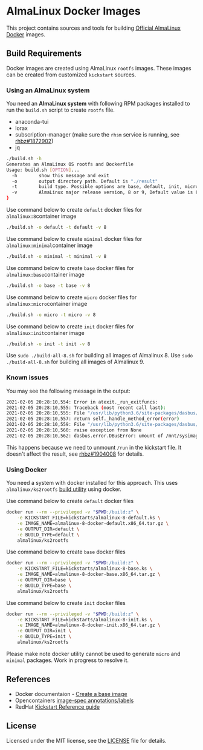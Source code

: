 # AlmaLinux Docker Images

This project contains sources and tools for building [Official AlmaLinux Docker](https://hub.docker.com/_/almalinux)
images.

## Build Requirements

Docker images are created using AlmaLinux `rootfs` images. These images can be created from customized `kickstart` sources.

### Using an AlmaLinux system

You need an **AlmaLinux system** with following RPM packages installed to run the `build.sh` script to create `rootfs` file.

* anaconda-tui
* lorax
* subscription-manager (make sure the `rhsm` service is running, see [rhbz#1872902](https://bugzilla.redhat.com/show_bug.cgi?id=1872902))
* jq

```sh
./build.sh -h
Generates an AlmaLinux OS rootfs and Dockerfile
Usage: build.sh [OPTION]...
  -h        show this message and exit
  -o        output directory path. Default is "./result"
  -t        build type. Possible options are base, default, init, micro and minimal
  -v        AlmaLinux major release version, 8 or 9, Default value is 8
}

```

Use command below to create `default` docker files for `almalinux:8`container image

```sh
./build.sh -o default -t default -v 8
```

Use command below to create `minimal` docker files for `almalinux:minimal`container image

```sh
./build.sh -o minimal -t minimal -v 8
```

Use command below to create `base` docker files for `almalinux:base`container image

```sh
./build.sh -o base -t base -v 8
```

Use command below to create `micro` docker files for `almalinux:micro`container image

```sh
./build.sh -o micro -t micro -v 8
```

Use command below to create `init` docker files for `almalinux:init`container image

```sh
./build.sh -o init -t init -v 8
```

Use `sudo ./build-all-8.sh` for building all images of Almalinux 8. Use `sudo ./build-all-8.sh` for building all images of Almalinux 9.

### Known issues

You may see the following message in the output:

```sh
2021-02-05 20:28:10,554: Error in atexit._run_exitfuncs:
2021-02-05 20:28:10,555: Traceback (most recent call last):
2021-02-05 20:28:10,555: File "/usr/lib/python3.6/site-packages/dasbus/client/handler.py", line 477, in _get_method_reply
2021-02-05 20:28:10,557: return self._handle_method_error(error)
2021-02-05 20:28:10,559: File "/usr/lib/python3.6/site-packages/dasbus/client/handler.py", line 497, in _handle_method_error
2021-02-05 20:28:10,560: raise exception from None
2021-02-05 20:28:10,562: dasbus.error.DBusError: umount of /mnt/sysimage/run failed (32)
```

This happens because we need to unmount `/run` in the kickstart file.
It doesn't affect the result, see
[rhbz#1904008](https://bugzilla.redhat.com/show_bug.cgi?id=1904008) for
details.

### Using Docker

You need a system with docker installed for this approach. This uses `almalinux/ks2rootfs` [build utility](https://github.com/AlmaLinux/ks2rootfs) using docker.

Use command below to create `default` docker files

```sh
docker run --rm --privileged -v "$PWD:/build:z" \
    -e KICKSTART_FILE=kickstarts/almalinux-8-default.ks \
    -e IMAGE_NAME=almalinux-8-docker-default.x86_64.tar.gz \
    -e OUTPUT_DIR=default \
    -e BUILD_TYPE=default \
    almalinux/ks2rootfs
```

Use command below to create `base` docker files

```sh
docker run --rm --privileged -v "$PWD:/build:z" \
    -e KICKSTART_FILE=kickstarts/almalinux-8-base.ks \
    -e IMAGE_NAME=almalinux-8-docker-base.x86_64.tar.gz \
    -e OUTPUT_DIR=base \
    -e BUILD_TYPE=base \
    almalinux/ks2rootfs
```

Use command below to create `init` docker files

```sh
docker run --rm --privileged -v "$PWD:/build:z" \
    -e KICKSTART_FILE=kickstarts/almalinux-8-init.ks \
    -e IMAGE_NAME=almalinux-8-docker-init.x86_64.tar.gz \
    -e OUTPUT_DIR=init \
    -e BUILD_TYPE=init \
    almalinux/ks2rootfs
```

Please make note docker utility cannot be used to generate `micro` and `minimal` packages. Work in progress to resolve it.

## References

* Docker documentaion - [Create a base image](https://docs.docker.com/develop/develop-images/baseimages/)
* Opencontainers [image-spec annotations/labels](https://github.com/opencontainers/image-spec/blob/master/annotations.md)
* RedHat [Kickstart Reference guide](https://access.redhat.com/documentation/en-us/red_hat_enterprise_linux/8/html/system_design_guide/kickstart-script-file-format-reference_system-design-guide)

## License

Licensed under the MIT license, see the [LICENSE](LICENSE) file for details.
